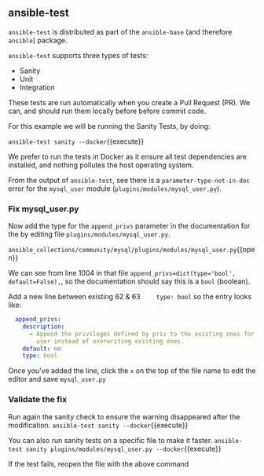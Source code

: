 ## ansible-test

`ansible-test` is distributed as part of the `ansible-base` (and therefore `ansible`) package.

`ansible-test` supports three types of tests:
* Sanity
* Unit
* Integration

These tests are run automatically when you create a Pull Request (PR). We can, and should run them locally before before commit code.

For this example we will be running the Sanity Tests, by doing:

`ansible-test sanity --docker`{{execute}}

We prefer to run the tests in Docker as it ensure all test dependencies are installed, and nothing pollutes the host operating system.

From the output of `ansible-test`, see there is a `parameter-type-not-in-doc` error for the `mysql_user` module (`plugins/modules/mysql_user.py`).

### Fix mysql_user.py

Now add the type for the `append_privs` parameter in the documentation for the by editing file `plugins/modules/mysql_user.py`.

`ansible_collections/community/mysql/plugins/modules/mysql_user.py`{{open}}

We can see from line 1004 in that file `append_privs=dict(type='bool', default=False),`, so the documentation should say this is a `bool` (boolean).

Add a new line between existing 62 & 63 `    type: bool` so the entry looks like:
```yaml
  append_privs:
    description:
      - Append the privileges defined by priv to the existing ones for this
        user instead of overwriting existing ones.
    default: no
    type: bool
```

Once you've added the line, click the `x` on the top of the file name to edit the editor and save `mysql_user.py`

### Validate the fix

Run again the sanity check to ensure the warning disappeared after the modification.
`ansible-test sanity --docker`{{execute}}

You can also run sanity tests on a specific file to make it faster.
`ansible-test sanity plugins/modules/mysql_user.py --docker`{{execute}}

If the test fails, reopen the file with the above command
